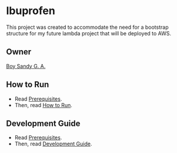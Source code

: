 # Ibuprofen

This project was created to accommodate the need for a bootstrap structure for my future lambda project that will be deployed to AWS.

## Owner

[Boy Sandy G. A.](https://github.com/renodesper)

## How to Run

- Read [Prerequisites](docs/PREREQUISITES.md).
- Then, read [How to Run](docs/HOW_TO_RUN.md).

## Development Guide

- Read [Prerequisites](docs/PREREQUISITES.md).
- Then, read [Development Guide](docs/DEVELOPMENT_GUIDE.md).
